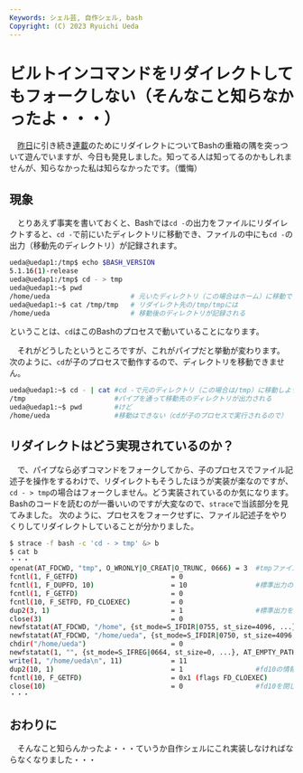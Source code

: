 ```yaml
---
Keywords: シェル芸, 自作シェル, bash
Copyright: (C) 2023 Ryuichi Ueda
---
```


# ビルトインコマンドをリダイレクトしてもフォークしない（そんなこと知らなかったよ・・・）

　[昨日](/?post=20230817_redirect)に引き続き[連載](/?page=sd_rusty_bash)のためにリダイレクトについてBashの重箱の隅を突っついて遊んでいますが、今日も発見しました。知ってる人は知ってるのかもしれませんが、知らなかった私は知らなかったです。（懺悔）

## 現象

　とりあえず事実を書いておくと、Bashでは`cd -`の出力をファイルにリダイレクトすると、`cd -`で前にいたディレクトリに移動でき、ファイルの中にも`cd -`の出力（移動先のディレクトリ）が記録されます。

```bash
ueda@uedap1:/tmp$ echo $BASH_VERSION
5.1.16(1)-release
ueda@uedap1:/tmp$ cd - > tmp
ueda@uedap1:~$ pwd 
/home/ueda                    # 元いたディレクトリ（この場合はホーム）に移動できる
ueda@uedap1:~$ cat /tmp/tmp   # リダイレクト先の/tmp/tmpには
/home/ueda                    # 移動後のディレクトリが記録される
```

ということは、`cd`はこのBashのプロセスで動いていることになります。

　それがどうしたというところですが、これがパイプだと挙動が変わります。
次のように、`cd`が子のプロセスで動作するので、ディレクトリを移動できません。

```bash
ueda@uedap1:~$ cd - | cat #cd -で元のディレクトリ（この場合は/tmp）に移動しようとする
/tmp                      #パイプを通って移動先のディレクトリが出力される
ueda@uedap1:~$ pwd        #けど
/home/ueda                #移動はできない（cdが子のプロセスで実行されるので）
```

## リダイレクトはどう実現されているのか？

　で、パイプなら必ずコマンドをフォークしてから、子のプロセスでファイル記述子を操作をするわけで、リダイレクトもそうしたほうが実装が楽なのですが、`cd - > tmp`の場合はフォークしません。どう実装されているのか気になります。
Bashのコードを読むのが一番いいのですが大変なので、`strace`で当該部分を見てみました。
次のように、プロセスをフォークせずに、ファイル記述子をやりくりしてリダイレクトしていることが分かりました。

```bash
$ strace -f bash -c 'cd - > tmp' &> b
$ cat b
・・・
openat(AT_FDCWD, "tmp", O_WRONLY|O_CREAT|O_TRUNC, 0666) = 3  #tmpファイルを作成（fd: 3)
fcntl(1, F_GETFD)                       = 0
fcntl(1, F_DUPFD, 10)                   = 10                 #標準出力の情報をfd10にバックアップ
fcntl(1, F_GETFD)                       = 0
fcntl(10, F_SETFD, FD_CLOEXEC)          = 0
dup2(3, 1)                              = 1                  #標準出力をファイルにつなげる
close(3)                                = 0
newfstatat(AT_FDCWD, "/home", {st_mode=S_IFDIR|0755, st_size=4096, ...}, 0) = 0
newfstatat(AT_FDCWD, "/home/ueda", {st_mode=S_IFDIR|0750, st_size=4096, ...}, 0) = 0
chdir("/home/ueda")                     = 0
newfstatat(1, "", {st_mode=S_IFREG|0664, st_size=0, ...}, AT_EMPTY_PATH) = 0
write(1, "/home/ueda\n", 11)            = 11
dup2(10, 1)                             = 1                  #fd10の情報を1に戻して復旧
fcntl(10, F_GETFD)                      = 0x1 (flags FD_CLOEXEC)
close(10)                               = 0                  #fd10を閉じる
・・・
```

## おわりに

　そんなこと知らんかったよ・・・ていうか自作シェルにこれ実装しなければならなくなりました・・・
